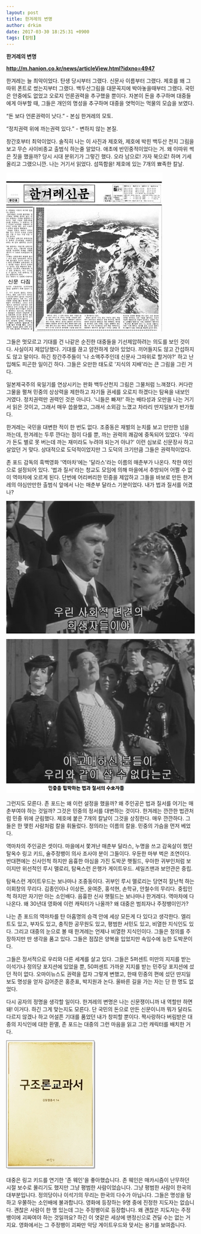 ```yaml
---
layout: post
title: 한겨레의 변명
author: drkim
date: 2017-03-30 18:25:31 +0900
tags: [컬럼]
---
```

 

**한겨레의 변명**

  


**http://m.hanion.co.kr/news/articleView.html?idxno=4947**

  


한겨레는 늘 최악이었다. 탄생 당시부터 그랬다. 신문사 이름부터 그랬다. 제호를 왜 그 따위 폰트로 썼는지부터 그랬다. 백두산그림을 대문꼭지에 박아놓을때부터 그랬다. 국민은 안중에도 없었고 오로지 언론권력을 추구했을 뿐이다. 자본이 돈을 추구하며 대중들에게 아부할 때, 그들은 개인의 명성을 추구하며 대중을 엿먹이는 먹물의 모습을 보였다. 

  


“돈 보다 언론권력이 낫다.” - 본심 한겨레의 모토.  
      
“정치권력 위에 까는권력 있다.” - 변하지 않는 본질.   




창간호부터 최악이었다. 솔직히 나는 이 사진과 제호와, 제호에 박힌 백두산 천지 그림을 보고 무슨 사이비종교 출범식 하는줄 알았다. 애초에 반민중적이었다는 거. 왜 이따위 썩은 짓을 했을까? 당시 시대 분위기가 그렇긴 했다. 오라 남으로! 가자 북으로! 하며 기세 올리고 그랬으니깐. 나는 거기서 읽었다. 섬뜩함을! 제호에 있는 7개의 뾰족한 칼날. 

  



![](/files/attach/images/199/108/826/z1.jpg)   


  


  


그들은 멋모르고 기대를 건 나같은 순진한 대중들을 기선제압하려는 의도를 보인 것이다. 사실이지 제압당했다. 기대를 끊고 얌전하게 앉아 있었다. 끼어들지도 않고 간섭하지도 않고 말이다. 하긴 창간주주들이 '나 소액주주인데 신문사 그따위로 할거야?' 하고 난입해도 피곤한 일이긴 하다. 그들은 오만한 태도로 '지식의 지배'라는 큰 그림을 그린 거다. 

  


일본제국주의 욱일기를 연상시키는 판화 백두산천지 그림은 그물처럼 느껴졌다. 커다란 그물을 펼쳐 민중의 상상력을 제한하고 자기들 권세를 오로지 하겠다는 탐욕을 내보인 거였다. 정치권력만 권력인 것은 아니다. '니들은 빠져!' 하는 배타성과 오만을 나는 거기서 읽은 것이고, 그래서 매우 씁쓸했고, 그래서 소외감 느꼈고 차라리 딴지일보가 반가웠다. 

  


한겨레는 국민을 대변한 적이 한 번도 없다. 조중동은 재벌의 눈치를 보고 만만한 넘을 까는데, 한겨레는 두루 깐다는 점이 다를 뿐, 까는 권력의 쾌감에 중독되어 있었다. '우리가 돈도 별로 못 버는데 까는 재미라도 누려야 되는거 아냐?' 이런 심보로 신문장사 하고 살았던 거 맞다. 상대적으로 도덕적이었지만 그 도덕의 크기만큼 그들은 권력적이었다. 

  


존 포드 감독의 흑백영화 '역마차'에는 '달라스'라는 이름의 매춘부가 나온다. 착한 여인으로 설정되어 있다. '법과 질서'라는 청교도 모임에 의해 마을에서 추방되어 어쩔 수 없이 역마차에 오르게 된다. 단번에 어리버리한 민중을 제압하고 그들을 바보로 만든 한겨레의 야심만만한 출범식 앞에서 나는 매춘부 달라스 기분이었다. 내가 법과 질서를 어겼나? 

  



![](/files/attach/images/199/108/826/z.jpg) 

  


그런지도 모른다. 존 포드는 왜 이런 설정을 했을까? 왜 주인공은 법과 질서를 어기는 매춘부여야 하는 것일까? 그것은 민중의 정서를 대변하는 것이다. 한겨레는 깐깐한 법관처럼 민중 위에 군림했다. 제호에 붙은 7개의 칼날이 그것을 상징한다. 매우 깐깐하다. 그들은 한 맺힌 사람처럼 칼을 휘둘렀다. 정의라는 이름의 칼을. 민중의 가슴을 먼저 베었다. 

  


역마차의 주인공은 셋이다. 마을에서 쫓겨난 매춘부 달라스, 누명을 쓰고 감옥살이 했던 탈옥수 링고 키드, 술주정뱅이 의사 조사야 분이 그들이다. 우둔한 마부 벅은 조연이다. 반대편에는 신사인척 하지만 음흉한 야심을 가진 도박꾼 햇필드, 우아한 귀부인처럼 보이지만 위선적인 루시 맬로리, 탐욕스런 은행가 게이트우드. 세일즈맨과 보안관은 중립. 

  


탐욕스런 게이트우드는 보나마나 조중동이다. 귀부인 루시 맬로리는 당연히 잘난척 하는 이회창의 무리다. 김종인이나 이상돈, 윤여준, 홍석현, 손학규, 안철수의 무리다. 중립인 척 하지만 자기만 아는 소인배다. 음흉한 신사 햇필드는 보나마나 한겨레다. 역마차에 다 나온다. 왜 30년대 영화에 이런 캐릭터가 나올까? 왜 대중은 범죄자나 주정뱅이인가? 

  


나는 존 포드의 역마차를 탄 아홉명의 승객 안에 세상 모든게 다 있다고 생각한다. 엘리트도 있고, 부자도 있고, 충직한 공무원도 있고, 평범한 서민도 있고, 비열한 지식인도 있다. 그리고 대중의 눈으로 볼 때 한겨레는 언제나 비열한 지식인이다. 그들은 정의를 주장하지만 딴 생각을 품고 있다. 그들은 점잖은 양복을 입었지만 속임수에 능한 도박꾼이다. 

  


그들은 정서적으로 우리와 다른 세계를 살고 있다. 그들은 5퍼센트 미만의 지지를 받는 이석기나 정의당 포지션에 있었을 뿐, 50퍼센트 가까운 지지를 받는 민주당 포지션에 섰던 적이 없다. 오마이뉴스도 권력을 잡자 그렇게 변했고, 한때 민중의 편에 섰던 딴지일보도 명성을 얻자 김어준은 홍준표, 박지원과 논다. 올바른 길을 가는 자는 단 한 명도 없었다. 

  


다시 공자의 정명을 생각할 일이다. 한겨레의 변명은 나는 신문쟁이니까 내 역할만 하면 돼! 이거다. 하긴 그게 맞는지도 모른다. 단 국민의 돈으로 만든 신문이니까 뭐가 달라도 다르지 않겠나 하고 어설픈 기대를 품었던 내가 창피할 뿐이다. 짝사랑하다 버림받은 대중의 지식인에 대한 환멸, 존 포드는 대중의 그런 마음을 읽고 그런 캐릭터를 배치한 거다.

  



![](/files/attach/images/199/108/826/20170108_234810.jpg)   


  


대중은 링고 키드를 연기한 '존 웨인'을 좋아했습니다. 존 웨인은 매카시즘이 난무하던 시절 보수로 몰리기도 했지만 그냥 평범한 사람이었습니다. 그냥 평범한 사람이 한국의 대부분입니다. 정의당이나 이석기의 무리는 한국의 다수가 아닙니다. 그들은 명성을 탐하고 우쭐하는 소인배에 불과합니다. 영화에 등장하는 9명 중에 진정한 지도자는 없습니다. 괜찮은 사람이 한 명 있는데 그는 주정뱅이로 등장합니다. 왜 괜찮은 지도자는 주정뱅이에 괴짜여야 하는 것일까요? 하긴 이 엿같은 세상에 맨정신으로 견딜 수는 없는 거지요. 영화에서는 그 주정뱅이 괴짜만 악당 게이트우드와 맞서는 용기를 보여줍니다.